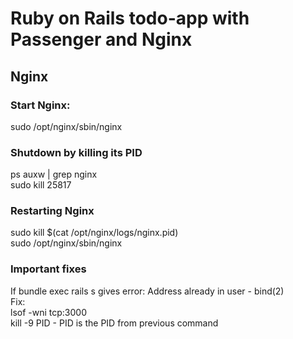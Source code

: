 # Ruby on Rails todo-app with Passenger and Nginx  

## Nginx
### Start Nginx:  
sudo /opt/nginx/sbin/nginx  

### Shutdown by killing its PID  
ps auxw | grep nginx  
sudo kill 25817  

### Restarting Nginx  
sudo kill $(cat /opt/nginx/logs/nginx.pid)  
sudo /opt/nginx/sbin/nginx  

### Important fixes  
If bundle exec rails s gives error: Address already in user - bind(2)  
Fix:  
		lsof -wni tcp:3000  
		kill -9 PID - PID is the PID from previous command  

